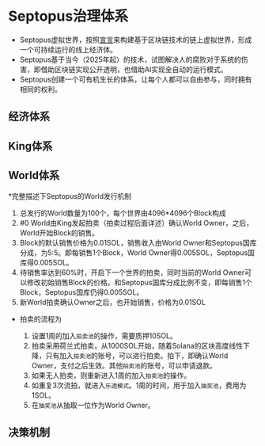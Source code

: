 # Septopus治理体系

* Septopus虚拟世界，按照[宣言]()来构建基于区块链技术的链上虚拟世界，形成一个可持续运行的线上经济体。
* Septopus基于当今（2025年起）的技术，试图解决人的腐败对于系统的伤害，即借助区块链实现公开透明，也借助AI实现全自动的运行模式。
* Septopus创建一个可有机生长的体系，让每个人都可以自由参与，同时拥有相同的权利。

## 经济体系

## King体系

## World体系

*完整描述下Septopus的World发行机制

  1. 总发行的World数量为100个，每个世界由4096*4096个Block构成
  2. #0 World由King发起拍卖（拍卖过程后面详述）确认World Owner，之后，World开始Block的销售。
  3. Block的默认销售价格为0.01SOL，销售收入由World Owner和Septopus国库分成，为5:5。即每销售1个Block，World Owner得0.005SOL，Septopus国库得0.005SOL。
  4. 待销售率达到60%时，开启下一个世界的拍卖，同时当前的World Owner可以修改初始销售Block的价格。和Septopus国库分成比例不变，即每销售1个Block，Septopus国库仍得0.005SOL。
  5. 新World拍卖确认Owner之后，也开始销售，价格为0.01SOL

* 拍卖的流程为

  1. 设置1周的加入`拍卖池`的操作，需要质押10SOL。
  2. 拍卖采用荷兰式拍卖，从1000SOL开始，随着Solana的区块高度线性下降，只有加入`拍卖池`的账号，可以进行拍卖。拍下，即确认World Owner，支付之后生效。其他`拍卖池`的账号，可以申请退款。
  3. 如果无人拍卖，则重新进入1周的加入`拍卖池`的操作。
  4. 如重复3次流拍，就进入`乐透模式`。1周的时间，用于加入`抽奖池`，费用为1SOL。
  5. 在`抽奖池`从抽取一位作为World Owner。

## 决策机制